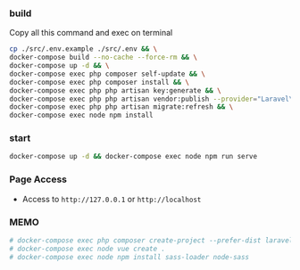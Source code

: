 ### build
Copy all this command and exec on terminal
```sh
cp ./src/.env.example ./src/.env && \
docker-compose build --no-cache --force-rm && \
docker-compose up -d && \
docker-compose exec php composer self-update && \
docker-compose exec php composer install && \
docker-compose exec php php artisan key:generate && \
docker-compose exec php php artisan vendor:publish --provider="Laravel\Sanctum\SanctumServiceProvider" && \
docker-compose exec php php artisan migrate:refresh && \
docker-compose exec node npm install
```

### start
```sh
docker-compose up -d && docker-compose exec node npm run serve
```

### Page Access
- Access to `http://127.0.0.1` or `http://localhost`

### MEMO
```sh
# docker-compose exec php composer create-project --prefer-dist laravel/laravel .
# docker-compose exec node vue create .
# docker-compose exec node npm install sass-loader node-sass
```